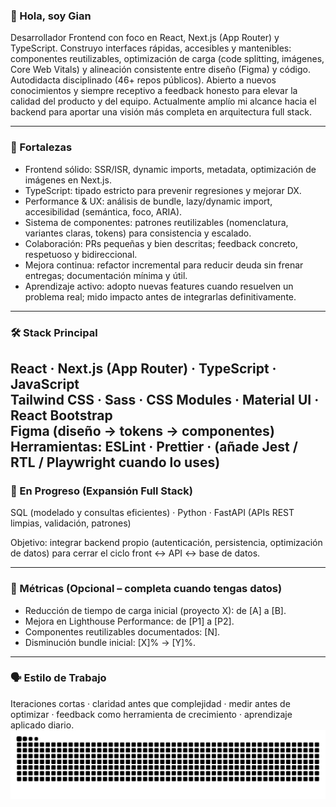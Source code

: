 
### 👋 Hola, soy Gian

Desarrollador Frontend con foco en React, Next.js (App Router) y TypeScript. Construyo interfaces rápidas, accesibles y mantenibles: componentes reutilizables, optimización de carga (code splitting, imágenes, Core Web Vitals) y alineación consistente entre diseño (Figma) y código. Autodidacta disciplinado (46+ repos públicos). Abierto a nuevos conocimientos y siempre receptivo a feedback honesto para elevar la calidad del producto y del equipo. Actualmente amplío mi alcance hacia el backend para aportar una visión más completa en arquitectura full stack.

---

### 🔧 Fortalezas
- Frontend sólido: SSR/ISR, dynamic imports, metadata, optimización de imágenes en Next.js.  
- TypeScript: tipado estricto para prevenir regresiones y mejorar DX.  
- Performance & UX: análisis de bundle, lazy/dynamic import, accesibilidad (semántica, foco, ARIA).  
- Sistema de componentes: patrones reutilizables (nomenclatura, variantes claras, tokens) para consistencia y escalado.  
- Colaboración: PRs pequeñas y bien descritas; feedback concreto, respetuoso y bidireccional.  
- Mejora continua: refactor incremental para reducir deuda sin frenar entregas; documentación mínima y útil.  
- Aprendizaje activo: adopto nuevas features cuando resuelven un problema real; mido impacto antes de integrarlas definitivamente.

---
### 🛠 Stack Principal
React · Next.js (App Router) · TypeScript · JavaScript  
Tailwind CSS · Sass · CSS Modules · Material UI · React Bootstrap  
Figma (diseño → tokens → componentes)  
Herramientas: ESLint · Prettier · (añade Jest / RTL / Playwright cuando lo uses)  
---

### 🧭 En Progreso (Expansión Full Stack)
SQL (modelado y consultas eficientes) · Python · FastAPI (APIs REST limpias, validación, patrones)

Objetivo: integrar backend propio (autenticación, persistencia, optimización de datos) para cerrar el ciclo front ↔ API ↔ base de datos.

---

### 📌 Métricas (Opcional – completa cuando tengas datos)
- Reducción de tiempo de carga inicial (proyecto X): de [A] a [B].  
- Mejora en Lighthouse Performance: de [P1] a [P2].  
- Componentes reutilizables documentados: [N].  
- Disminución bundle inicial: [X]% → [Y]%.  

---

### 🗣 Estilo de Trabajo
Iteraciones cortas · claridad antes que complejidad · medir antes de optimizar · feedback como herramienta de crecimiento · aprendizaje aplicado diario.
<img src="https://raw.githubusercontent.com/mashb1t/mashb1t/output/github-contribution-grid-snake-dark.svg" alt="Estadísticas de GitHub">
